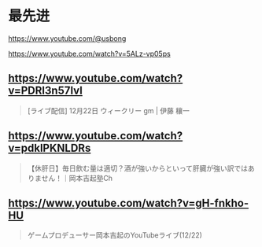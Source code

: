 # 最先进

https://www.youtube.com/@usbong

https://www.youtube.com/watch?v=5ALz-vp05ps

## https://www.youtube.com/watch?v=PDRl3n57IvI

> [ライブ配信] 12月22日 ウィークリー gm | 伊藤 穰一

## https://www.youtube.com/watch?v=pdklPKNLDRs

> 【休肝日】毎日飲む量は適切？酒が強いからといって肝臓が強い訳ではありません！｜岡本吉起塾Ch 

##  https://www.youtube.com/watch?v=gH-fnkho-HU

> ゲームプロデューサー岡本吉起のYouTubeライブ(12/22) 

